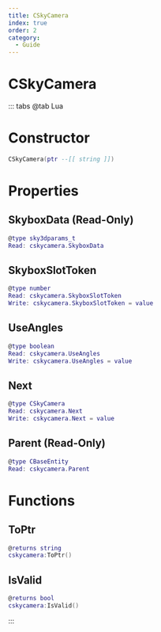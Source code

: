 ```yaml
---
title: CSkyCamera
index: true
order: 2
category:
  - Guide
---
```


# CSkyCamera

::: tabs
@tab Lua
# Constructor
```lua
CSkyCamera(ptr --[[ string ]])
```
# Properties
## SkyboxData (Read-Only)
```lua
@type sky3dparams_t
Read: cskycamera.SkyboxData
```
## SkyboxSlotToken 
```lua
@type number
Read: cskycamera.SkyboxSlotToken
Write: cskycamera.SkyboxSlotToken = value
```
## UseAngles 
```lua
@type boolean
Read: cskycamera.UseAngles
Write: cskycamera.UseAngles = value
```
## Next 
```lua
@type CSkyCamera
Read: cskycamera.Next
Write: cskycamera.Next = value
```
## Parent (Read-Only)
```lua
@type CBaseEntity
Read: cskycamera.Parent
```
# Functions
## ToPtr
```lua
@returns string
cskycamera:ToPtr()
```
## IsValid
```lua
@returns bool
cskycamera:IsValid()
```

:::